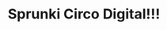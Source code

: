 ---
slug: sprunki-circo-digital
title: Sprunki Circo Digital!!!
description: "Sprunki Circo Digital!!! is an exciting online game. Play for free directly in your browser!"
icon: /images/popular_mods/Sprunki Circo Digital!!!.png
url: https://wowtbc.net/sprunkin/sprunki-circo-digital/index.html
previewImage: /images/popular_mods/Sprunki Circo Digital!!!.png
type: popular mods

# SEO配置
seo:
  title: "Sprunki Circo Digital!!! - Play Free Online Game | Fun Browser Games"
  description: "Sprunki Circo Digital!!! - Play this fun online game for free in your browser. No download required!"
  ogImage: "/images/popular_mods/Sprunki Circo Digital!!!.png"
  keywords: "sprunki-circo-digital, online game, browser game, free game, popular mods game, play online"

videoUrls:
  - https://www.youtube.com/embed/example1
  - https://www.youtube.com/embed/example2

whyPlay:
  title: "Why Play Sprunki Circo Digital!!!?"
  items:
    - "Immersive Gameplay: Sprunki Circo Digital!!! offers an engaging and immersive gaming experience that will keep you entertained for hours"
    - "Challenging Levels: Test your skills with increasingly difficult challenges and obstacles"
    - "Beautiful Graphics: Enjoy stunning visuals and smooth animations that bring the game world to life"
    - "Regular Updates: New content and features are added regularly to keep the game fresh and exciting"
    - "Free to Play: Experience all the fun without spending a penny"
    - "Community Features: Connect with other players, share strategies, and compete for high scores"
    - "Cross-Platform: Play on any device with a web browser, no downloads required"

features:
  title: "Key Features of Sprunki Circo Digital!!!"
  image: "/images/popular_mods/Sprunki Circo Digital!!!.png"
  items:
    - "Intuitive Controls: Easy to learn controls make Sprunki Circo Digital!!! accessible for players of all skill levels"
    - "Multiple Game Modes: Enjoy various gameplay options that provide different challenges and experiences"
    - "Character Customization: Personalize your gaming experience with unique characters and items"
    - "Achievement System: Complete special tasks to earn rewards and recognition"
    - "Leaderboards: Compete with players worldwide and see who can achieve the highest scores"

characteristics:
  title: "Game Characteristics"
  image: "/images/popular_mods/Sprunki Circo Digital!!!.png"
  items:
    - "Genre: Popular mods game with elements of strategy and skill"
    - "Difficulty: Suitable for both casual gamers and those seeking a challenge"
    - "Play Time: Quick sessions or extended gameplay, depending on your preference"
    - "Art Style: Vibrant and engaging visuals that enhance the gaming experience"
    - "Sound Design: Immersive audio that complements the gameplay perfectly"

info: "Sprunki Circo Digital!!! is an exciting online game that offers players a unique and engaging gaming experience. With its intuitive controls, stunning visuals, and challenging gameplay, Sprunki Circo Digital!!! provides hours of entertainment for players of all ages and skill levels. Whether you're looking for a quick gaming session during a break or an extended play session, Sprunki Circo Digital!!! delivers an immersive experience that will keep you coming back for more. The game features multiple levels of increasing difficulty, ensuring that players are constantly challenged as they progress. With regular updates adding new content and features, Sprunki Circo Digital!!! remains fresh and exciting, providing endless entertainment options for its growing community of players."

howToPlayIntro: "Welcome to Sprunki Circo Digital!!!! This guide will walk you through the basics and help you master the game. Whether you're a beginner or looking to improve your skills, these tips and instructions will enhance your gaming experience."

howToPlaySteps:
  - title: "Getting Started"
    description: "Begin your Sprunki Circo Digital!!! adventure by familiarizing yourself with the controls. Use your keyboard or mouse to navigate through the game interface. The tutorial will guide you through the basic mechanics and help you understand the objectives."
  - title: "Understanding the Objectives"
    description: "In Sprunki Circo Digital!!!, your main goal is to progress through levels by completing specific objectives. Each level presents unique challenges that require different strategies and approaches."
  - title: "Mastering the Controls"
    description: "Practice using the controls to improve your precision and reaction time. Sprunki Circo Digital!!! requires quick reflexes and strategic thinking to overcome obstacles and defeat opponents."
  - title: "Utilizing Power-ups"
    description: "Collect power-ups throughout the game to enhance your abilities and overcome difficult challenges. Each power-up offers unique advantages that can be crucial for success."
  - title: "Developing Strategies"
    description: "As you progress in Sprunki Circo Digital!!!, develop effective strategies for different scenarios. Analyze patterns, anticipate challenges, and adapt your approach to maximize your performance."

faq:
  title: "Frequently Asked Questions about Sprunki Circo Digital!!!"
  items:
    - question: "Is Sprunki Circo Digital!!! free to play?"
      answer: "Yes, Sprunki Circo Digital!!! is completely free to play directly in your web browser. No downloads or purchases are required to enjoy the full game experience."
    - question: "Can I play Sprunki Circo Digital!!! on mobile devices?"
      answer: "Yes, Sprunki Circo Digital!!! is optimized for both desktop and mobile play. You can enjoy the game on any device with a web browser and internet connection."
    - question: "Are there any in-game purchases?"
      answer: "While Sprunki Circo Digital!!! is free to play, there may be optional in-game purchases available for cosmetic items or additional features that don't affect core gameplay."
    - question: "How often is Sprunki Circo Digital!!! updated?"
      answer: "The developers regularly update Sprunki Circo Digital!!! with new content, features, and improvements based on player feedback and game performance."
    - question: "Can I play Sprunki Circo Digital!!! offline?"
      answer: "Currently, Sprunki Circo Digital!!! requires an internet connection to play as it's a browser-based online game."
    - question: "Is Sprunki Circo Digital!!! suitable for children?"
      answer: "Yes, Sprunki Circo Digital!!! is designed to be family-friendly and suitable for players of all ages."
    - question: "How do I report bugs or issues?"
      answer: "If you encounter any problems while playing Sprunki Circo Digital!!!, you can report them through the game's support page or contact the developers directly through their website."
    - question: "Still Have Questions?"
      answer: "If you have additional questions about Sprunki Circo Digital!!! that aren't covered in this FAQ, please visit our support center or contact our customer service team for assistance."
---